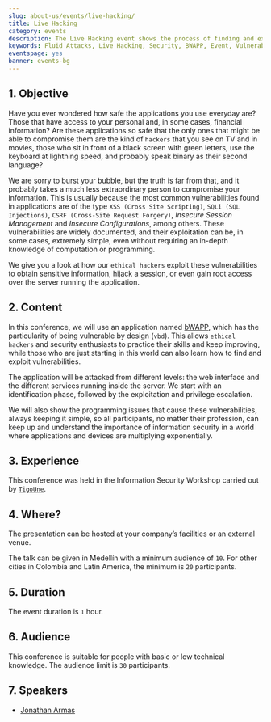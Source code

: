 ```yaml
---
slug: about-us/events/live-hacking/
title: Live Hacking
category: events
description: The Live Hacking event shows the process of finding and exploiting security vulnerabilities, explaining how they're generated from the source code.
keywords: Fluid Attacks, Live Hacking, Security, BWAPP, Event, Vulnerabilities, Source Code, Ethical Hacking, Pentesting
eventspage: yes
banner: events-bg
---
```


## 1\. Objective

Have you ever wondered how safe the applications you use everyday are?
Those that have access to your personal and, in some cases, financial
information? Are these applications so safe that the only ones that
might be able to compromise them are the kind of `hackers` that you see
on TV and in movies, those who sit in front of a black screen with green
letters, use the keyboard at lightning speed, and probably speak binary
as their second language?

We are sorry to burst your bubble, but the truth is far from that, and
it probably takes a much less extraordinary person to compromise your
information. This is usually because the most common vulnerabilities
found in applications are of the type `XSS (Cross Site Scripting)`,
`SQLi (SQL Injections)`, `CSRF (Cross-Site Request Forgery)`, *Insecure
Session Management* and *Insecure Configurations*, among others. These
vulnerabilities are widely documented, and their exploitation can be, in
some cases, extremely simple, even without requiring an in-depth
knowledge of computation or programming.

We give you a look at how our `ethical hackers` exploit these
vulnerabilities to obtain sensitive information, hijack a session, or
even gain root access over the server running the application.

## 2\. Content

In this conference, we will use an application named
[bWAPP](http://www.itsecgames.com/), which has the particularity of
being vulnerable by design (`vbd`). This allows `ethical hackers` and
security enthusiasts to practice their skills and keep improving, while
those who are just starting in this world can also learn how to find and
exploit vulnerabilities.

The application will be attacked from different levels: the web
interface and the different services running inside the server. We start
with an identification phase, followed by the exploitation and privilege
escalation.

We will also show the programming issues that cause these
vulnerabilities, always keeping it simple, so all participants, no
matter their profession, can keep up and understand the importance of
information security in a world where applications and devices are
multiplying exponentially.

## 3\. Experience

This conference was held in the Information Security Workshop carried
out by [`TigoUne`](https://www.tigo.com.co/).

## 4\. Where?

The presentation can be hosted at your company’s facilities or an
external venue.

The talk can be given in Medellín with a minimum audience of `10`. For
other cities in Colombia and Latin America, the minimum is `20`
participants.

## 5\. Duration

The event duration is `1` hour.

## 6\. Audience

This conference is suitable for people with basic or low technical
knowledge. The audience limit is `30` participants.

## 7\. Speakers

- [Jonathan Armas](../../people/jarmas)
